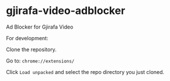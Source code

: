 # gjirafa-video-adblocker
Ad Blocker for Gjirafa Video

For development:

Clone the repository.

Go to: `chrome://extensions/`

Click `Load unpacked` and select the repo directory you just cloned. 
